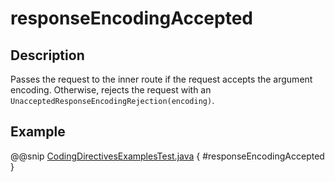 <a id="responseencodingaccepted-java"></a>
# responseEncodingAccepted

## Description

Passes the request to the inner route if the request accepts the argument encoding. Otherwise, rejects the request with an `UnacceptedResponseEncodingRejection(encoding)`.

## Example

@@snip [CodingDirectivesExamplesTest.java](../../../../../../../test/java/docs/http/javadsl/server/directives/CodingDirectivesExamplesTest.java) { #responseEncodingAccepted }